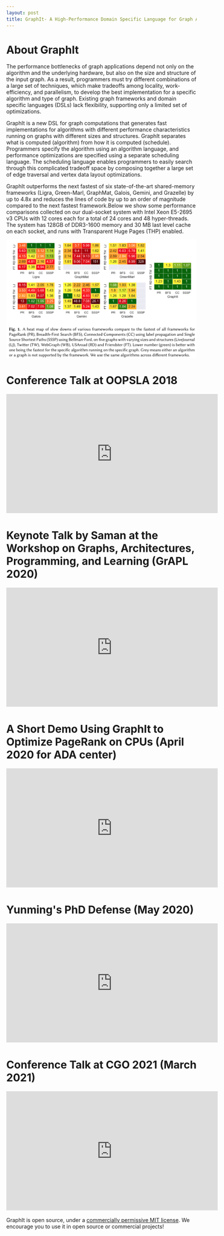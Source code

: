 ```yaml
---
layout: post
title: GraphIt- A High-Performance Domain Specific Language for Graph Analytics
---
```


<meta name="Description" content="GraphIt - A High-
Performance Graph Domain Specific Language">

# About GraphIt

The performance bottlenecks of graph applications
depend not only on the
algorithm and the underlying hardware, but also on
the size and structure of the input graph.
As a result, programmers must try different combinations of a large
set of techniques, which
make tradeoffs among locality, work-efficiency, and parallelism, to develop the best implementation
for a specific algorithm and type of graph.
Existing graph frameworks and domain specific languages (DSLs) lack flexibility, supporting
only a limited set of optimizations.

GraphIt is a new DSL
for graph computations that generates fast implementations for algorithms
with different performance characteristics running on graphs
with different sizes and structures.
GraphIt separates what is computed
(algorithm) from how it is computed (schedule).
Programmers specify the algorithm using an algorithm
language, and performance optimizations are specified using a
separate scheduling language.
The scheduling language enables programmers
to easily search through this complicated
tradeoff space by composing together a large
set of edge traversal and vertex data layout optimizations.

GraphIt outperforms the next fastest of six state-of-the-art shared-memory
frameworks (Ligra, Green-Marl, GraphMat, Galois, Gemini, and Grazelle) by up to 4.8x and reduces the lines of code by up to an order of magnitude compared to the next fastest framework.Below we show some performance comparisons collected on our dual-socket system with Intel Xeon E5-2695 v3 CPUs with 12 cores each for a total of 24 cores and 48 hyper-threads. The system has 128GB of DDR3-1600 memory and 30 MB last level cache on each socket, and runs with Transparent Huge Pages (THP) enabled.

<img src="gallery/perf_comparison.png" alt="GraphIt performance">


# Conference Talk at OOPSLA 2018 
<iframe width="560" height="315" src="https://www.youtube.com/embed/ptIVf-YlkhY" frameborder="0" allow="accelerometer; autoplay; encrypted-media; gyroscope; picture-in-picture" allowfullscreen></iframe>

# Keynote Talk by Saman at the Workshop on Graphs, Architectures, Programming, and Learning (GrAPL 2020) 
<iframe width="560" height="315" src="https://www.youtube.com/embed/7vpZRswS9kw" frameborder="0" allow="accelerometer; autoplay; encrypted-media; gyroscope; picture-in-picture" allowfullscreen></iframe>

# A Short Demo Using GraphIt to Optimize PageRank on CPUs (April 2020 for ADA center) 
<iframe width="560" height="315" src="https://www.youtube.com/embed/MqZ-01BKBdM" frameborder="0" allow="accelerometer; autoplay; encrypted-media; gyroscope; picture-in-picture" allowfullscreen></iframe>

# Yunming's PhD Defense (May 2020) 
<iframe width="560" height="315" src="https://www.youtube.com/embed/kE9TBZr-D60" frameborder="0" allow="accelerometer; autoplay; encrypted-media; gyroscope; picture-in-picture" allowfullscreen></iframe>

# Conference Talk at CGO 2021 (March 2021) 
<iframe width="560" height="315" src="https://www.youtube.com/watch?v=38_0a0GJVTs" frameborder="0" allow="accelerometer; autoplay; encrypted-media; gyroscope; picture-in-picture" allowfullscreen></iframe>

GraphIt is open source, under a [commercially permissive MIT
license](https://github.com/GraphIt-DSL/graphit/blob/master/LICENSE). We encourage
you to use it in open source or commercial projects! 




